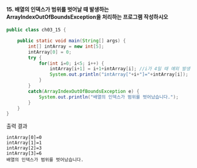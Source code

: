 #### 15. 배열의 인덱스가 범위를 벗어날 때 발생하는 ArrayIndexOutOfBoundsException을 처리하는 프로그램 작성하시오
```java
public class ch03_15 {

	public static void main(String[] args) {
		int[] intArray = new int[5];
		intArray[0] = 0;
		try {
			for(int i=0; i<5; i++) {
				intArray[i+1] = i+1+intArray[i]; //i가 4일 때 예외 발생
				System.out.println("intArray["+i+"]="+intArray[i]);
			}
		}
		catch(ArrayIndexOutOfBoundsException e) {
			System.out.println("배열의 인덱스가 범위를 벗어났습니다.");
		}
	}
}
```
출력 결과
```
intArray[0]=0
intArray[1]=1
intArray[2]=3
intArray[3]=6
배열의 인덱스가 범위를 벗어났습니다.
```

